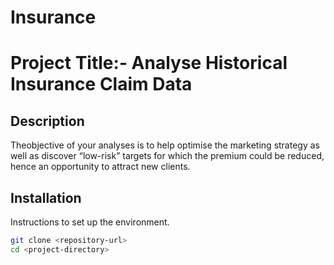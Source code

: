 # Insurance
# Project Title:- Analyse Historical Insurance Claim Data

## Description
Theobjective of your analyses is to help optimise the marketing strategy as well as discover
“low-risk” targets for which the premium could be reduced, hence an opportunity to attract new clients.

## Installation
Instructions to set up the environment.

```bash
git clone <repository-url>
cd <project-directory>
